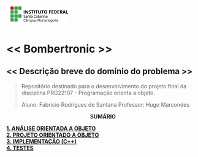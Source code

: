 <img src="img/ifsc-logo.png"
     width="30%"
     style="padding: 10px">

# << Bombertronic >>

## << Descrição breve do domínio do problema >>

> Repositório destinado para o desenvolvimento do projeto final da disciplina PRG22107 - Programação orienta a objeto. 
> 
> Aluno: Fabrício Rodrigues de Santana 
> Professor: Hugo Marcondes

<p align=center><strong>SUMÁRIO</strong></p>

[**1. ANÁLISE ORIENTADA A OBJETO**](./analise.md)<br>
[**2. PROJETO ORIENTADO A OBJETO**](./projeto.md)<br>
[**3. IMPLEMENTAÇÃO (C++)**](./implementacao.md)<br>
[**4. TESTES**](./testes.md)<br>
